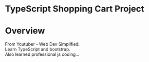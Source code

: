 # TypeScript Shopping Cart Project

# Overview
From Youtuber - Web Dev Simplified.<br>
Learn TypeScript and bootstrap. <br>
Also learned professional js coding... 
